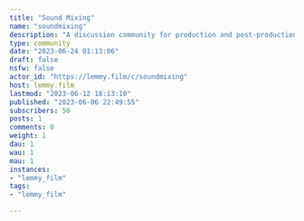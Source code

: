 ```yaml
---
title: "Sound Mixing" 
name: "soundmixing"
description: "A discussion community for production and post-production sound mixing for film, television, and commercials."
type: community
date: "2023-06-24 01:13:06"
draft: false
nsfw: false
actor_id: "https://lemmy.film/c/soundmixing"
host: lemmy.film
lastmod: "2023-06-12 18:13:10"
published: "2023-06-06 22:49:55"
subscribers: 50
posts: 1
comments: 0
weight: 1
dau: 1
wau: 1
mau: 1
instances:
- "lemmy_film"
tags: 
- "lemmy_film"

---
```

